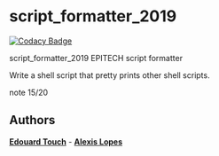 # script_formatter_2019

[![Codacy Badge](https://api.codacy.com/project/badge/Grade/0be37e03d76a47dda4ab8e5f68421b5d)](https://app.codacy.com/manual/Eydou/script_formatter_2019?utm_source=github.com&utm_medium=referral&utm_content=Eydou/script_formatter_2019&utm_campaign=Badge_Grade_Dashboard)

script_formatter_2019 EPITECH script formatter

Write a shell script that pretty prints other shell scripts.

note 15/20

## Authors

 **[Edouard Touch](https://github.com/Eydou)** - **[Alexis Lopes](https://github.com/LopesAlexis)**
